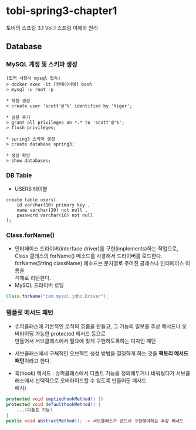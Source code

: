 # tobi-spring3-chapter1
토비의 스프링 3.1 Vol.1 스프링 이해와 원리

## Database
### MySQL 계정 및 스키마 생성
```mysql
(도커 사용시 mysql 접속)
> docker exec -it [컨테이너명] bash
> mysql -u root -p

* 계정 생성
> create user 'scott'@'%' identified by 'tiger';

* 권한 주기
> grant all privileges on *.* to 'scott'@'%';
> flush privileges;

* spring3 스키마 생성
> create database spring3;

* 생성 확인
> show databases;
```

### DB Table
* USERS 테이블
```mysql
create table users(
    id varchar(10) primary key ,
    name varchar(20) not null ,
    password varchar(10) not null
);
```
### Class.forName()
* 인터페이스 드라이버(interface driver)를 구현(implements)하는 작업으로,   
Class 클래스의 forName() 메소드를 사용해서 드라이버를 로드한다.   
forName(String className) 메소드는 문자열로 주어진 클래스나 인터페이스 이름을  
객체로 리턴한다.  
* MySQL 드라이버 로딩
```java
Class.forName("com.mysql.jdbc.Driver");
```

### 템플릿 메서드 패턴
* 슈퍼클래스에 기본적인 로직의 흐름을 만들고, 그 기능의 일부를 추상 메서드나 오버라이딩 가능한 protected 메서드 등으로  
만들어서 서브클래스에서 필요에 맞게 구현하도록하는 디자인 패턴

* 서브클래스에서 구체적인 오브젝트 생성 방법을 결정하게 하는 것을 <b>팩토리 메서드 패턴</b>이라고 한다.  

* 훅(hook) 메서드 : 슈퍼클래스에서 디폴트 기능을 정의해두거나 비워뒀다가 서브클래스에서 선택적으로 오버라이드할 수 있도록 만들어둔 메서드  
예시)
```java
protected void emptiedhookMethod() {}
protected void defaulthookMethod() {
    ...(디폴트 기능)
}
public void abstractMethod(); -> 서브클래스가 반드시 구현해야하는 추상 메서드
```

